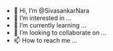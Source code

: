 - 👋 Hi, I’m @SivasankarNara
- 👀 I’m interested in ...
- 🌱 I’m currently learning ...
- 💞️ I’m looking to collaborate on ...
- 📫 How to reach me ...

<!---
SivasankarNara/SivasankarNara is a ✨ special ✨ repository because its `README.md` (this file) appears on your GitHub profile.
You can click the Preview link to take a look at your changes.
--->
